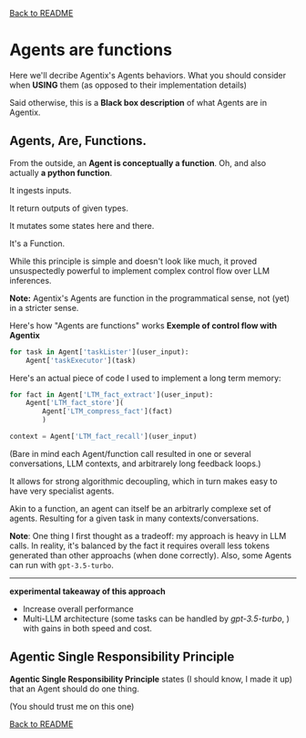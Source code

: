 [Back to README](README.md)
# Agents are functions

Here we'll decribe Agentix's Agents behaviors. What you should consider when **USING** them (as opposed to their implementation details)


Said otherwise, this is a **Black box description** of what Agents are in Agentix.

## Agents, Are, Functions.
From the outside, an **Agent is conceptually a function**. Oh, and also actually **a python function**. 

It ingests inputs. 

It return outputs of given types.

It mutates some states here and there.

It's a Function. 


While this principle is simple and doesn't look like much, it proved unsuspectedly powerful to implement complex control flow over LLM inferences.

**Note:** Agentix's Agents are function in the programmatical sense, not (yet) in a stricter sense.

Here's how "Agents are functions" works **Exemple of control flow with Agentix**
```python
for task in Agent['taskLister'](user_input):
    Agent['taskExecutor'](task)
```

Here's an actual piece of code I used to implement a long term memory:


```python
for fact in Agent['LTM_fact_extract'](user_input):
    Agent['LTM_fact_store'](
        Agent['LTM_compress_fact'](fact)
        )

context = Agent['LTM_fact_recall'](user_input)
```

(Bare in mind each Agent/function call resulted in one or several conversations, LLM contexts, and arbitrarely long feedback loops.)


It allows for strong algorithmic decoupling, which in turn makes easy to have very specialist agents.

Akin to a function, an agent can itself be an arbitrarly complexe set of agents. Resulting for a given task in many contexts/conversations.

**Note**: One thing I first thought as a tradeoff: my approach is heavy in LLM calls. In reality, it's balanced by the fact it requires overall less tokens generated than other approachs (when done correctly). Also, some Agents can run with `gpt-3.5-turbo`.

_______________



**experimental takeaway of this approach**
* Increase overall performance
* Multi-LLM architecture (some tasks can be handled by _gpt-3.5-turbo_, ) with gains in both speed and cost.


## Agentic Single Responsibility Principle
**Agentic Single Responsibility Principle** states (I should know, I made it up) that an Agent should do one thing.

(You should trust me on this one)

[Back to README](README.md)

